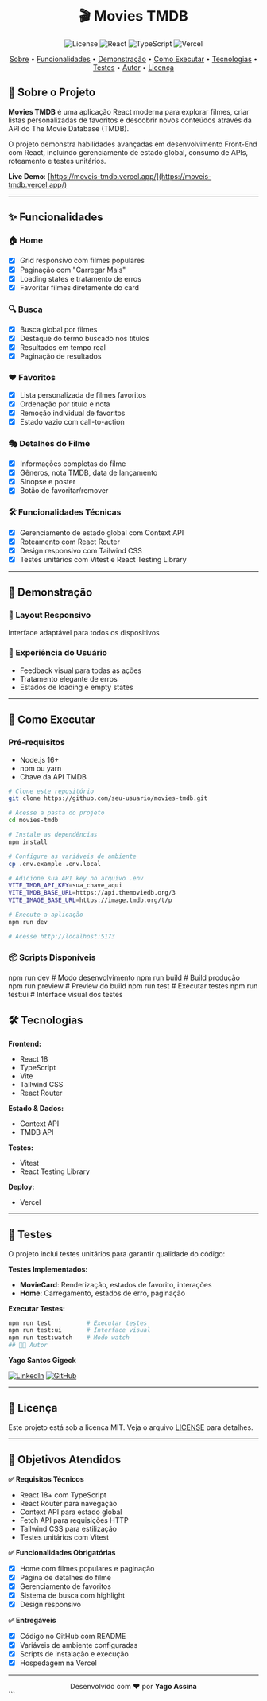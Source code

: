 <h1 align="center">
  🎬 Movies TMDB
</h1>

<p align="center">
  <img alt="License" src="https://img.shields.io/badge/license-MIT-brightgreen">
  <img alt="React" src="https://img.shields.io/badge/React-18+-61DAFB">
  <img alt="TypeScript" src="https://img.shields.io/badge/TypeScript-5.0+-3178C6">
  <img alt="Vercel" src="https://img.shields.io/badge/deployed_on-Vercel-000000">
</p>

<p align="center">
 <a href="#-sobre-o-projeto">Sobre</a> •
 <a href="#-funcionalidades">Funcionalidades</a> •
 <a href="#-demonstração">Demonstração</a> • 
 <a href="#-como-executar">Como Executar</a> • 
 <a href="#-tecnologias">Tecnologias</a> •
 <a href="#-testes">Testes</a> •
 <a href="#-autor">Autor</a> •
 <a href="#-licença">Licença</a>
</p>

## 🎯 Sobre o Projeto

**Movies TMDB** é uma aplicação React moderna para explorar filmes, criar listas personalizadas de favoritos e descobrir novos conteúdos através da API do The Movie Database (TMDB).

O projeto demonstra habilidades avançadas em desenvolvimento Front-End com React, incluindo gerenciamento de estado global, consumo de APIs, roteamento e testes unitários.

**Live Demo**: [https://moveis-tmdb.vercel.app/](https://moveis-tmdb.vercel.app/)

---

## ✨ Funcionalidades

### 🏠 **Home**

- [x] Grid responsivo com filmes populares
- [x] Paginação com "Carregar Mais"
- [x] Loading states e tratamento de erros
- [x] Favoritar filmes diretamente do card

### 🔍 **Busca**

- [x] Busca global por filmes
- [x] Destaque do termo buscado nos títulos
- [x] Resultados em tempo real
- [x] Paginação de resultados

### ❤️ **Favoritos**

- [x] Lista personalizada de filmes favoritos
- [x] Ordenação por título e nota
- [x] Remoção individual de favoritos
- [x] Estado vazio com call-to-action

### 🎭 **Detalhes do Filme**

- [x] Informações completas do filme
- [x] Gêneros, nota TMDB, data de lançamento
- [x] Sinopse e poster
- [x] Botão de favoritar/remover

### 🛠 **Funcionalidades Técnicas**

- [x] Gerenciamento de estado global com Context API
- [x] Roteamento com React Router
- [x] Design responsivo com Tailwind CSS
- [x] Testes unitários com Vitest e React Testing Library

---

## 🎥 Demonstração

### 📱 Layout Responsivo

Interface adaptável para todos os dispositivos

### 🎨 Experiência do Usuário

- Feedback visual para todas as ações
- Tratamento elegante de erros
- Estados de loading e empty states

---

## 🚀 Como Executar

### Pré-requisitos

- Node.js 16+
- npm ou yarn
- Chave da API TMDB

```bash
# Clone este repositório
git clone https://github.com/seu-usuario/movies-tmdb.git

# Acesse a pasta do projeto
cd movies-tmdb

# Instale as dependências
npm install

# Configure as variáveis de ambiente
cp .env.example .env.local

# Adicione sua API key no arquivo .env
VITE_TMDB_API_KEY=sua_chave_aqui
VITE_TMDB_BASE_URL=https://api.themoviedb.org/3
VITE_IMAGE_BASE_URL=https://image.tmdb.org/t/p

# Execute a aplicação
npm run dev

# Acesse http://localhost:5173

```

### 📦 Scripts Disponíveis

npm run dev # Modo desenvolvimento
npm run build # Build produção  
npm run preview # Preview do build
npm run test # Executar testes
npm run test:ui # Interface visual dos testes

## 🛠 Tecnologias

**Frontend:**

- React 18
- TypeScript
- Vite
- Tailwind CSS
- React Router

**Estado & Dados:**

- Context API
- TMDB API

**Testes:**

- Vitest
- React Testing Library

**Deploy:**

- Vercel

---

## 🧪 Testes

O projeto inclui testes unitários para garantir qualidade do código:

**Testes Implementados:**

- **MovieCard**: Renderização, estados de favorito, interações
- **Home**: Carregamento, estados de erro, paginação

**Executar Testes:**

```bash
npm run test          # Executar testes
npm run test:ui       # Interface visual
npm run test:watch    # Modo watch
## 👨‍💻 Autor

```

**Yago Santos Gigeck**

[![LinkedIn](https://img.shields.io/badge/-LinkedIn-blue?style=flat-square&logo=Linkedin&logoColor=white)](https://www.linkedin.com/in/yagogigeck/)
[![GitHub](https://img.shields.io/badge/-GitHub-000?style=flat-square&logo=GitHub&logoColor=white)](https://github.com/yago0901)

---

## 📄 Licença

Este projeto está sob a licença MIT. Veja o arquivo [LICENSE](LICENSE) para detalhes.

---

## 🎯 Objetivos Atendidos

**✅ Requisitos Técnicos**
- React 18+ com TypeScript
- React Router para navegação
- Context API para estado global
- Fetch API para requisições HTTP
- Tailwind CSS para estilização
- Testes unitários com Vitest

**✅ Funcionalidades Obrigatórias**
- [x] Home com filmes populares e paginação
- [x] Página de detalhes do filme
- [x] Gerenciamento de favoritos
- [x] Sistema de busca com highlight
- [x] Design responsivo

**✅ Entregáveis**
- [x] Código no GitHub com README
- [x] Variáveis de ambiente configuradas
- [x] Scripts de instalação e execução
- [x] Hospedagem na Vercel

---

<div align="center">
  Desenvolvido com ❤️ por <b>Yago Assina</b>
</div>
```
